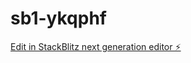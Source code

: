 # sb1-ykqphf

[Edit in StackBlitz next generation editor ⚡️](https://stackblitz.com/~/github.com/Arjun17291/sb1-ykqphf)